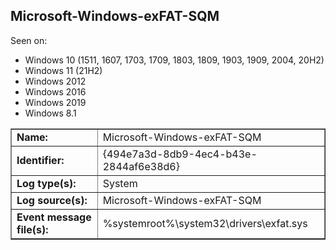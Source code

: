 ## Microsoft-Windows-exFAT-SQM

Seen on:
* Windows 10 (1511, 1607, 1703, 1709, 1803, 1809, 1903, 1909, 2004, 20H2)
* Windows 11 (21H2)
* Windows 2012
* Windows 2016
* Windows 2019
* Windows 8.1

<table border="1" class="docutils">
  <tbody>
    <tr>
      <td><b>Name:</b></td>
      <td>Microsoft-Windows-exFAT-SQM</td>
    </tr>
    <tr>
      <td><b>Identifier:</b></td>
      <td>{494e7a3d-8db9-4ec4-b43e-2844af6e38d6}</td>
    </tr>
    <tr>
      <td><b>Log type(s):</b></td>
      <td>System</td>
    </tr>
    <tr>
      <td><b>Log source(s):</b></td>
      <td>Microsoft-Windows-exFAT-SQM</td>
    </tr>
    <tr>
      <td><b>Event message file(s):</b></td>
      <td>%systemroot%\system32\drivers\exfat.sys</td>
    </tr>
  </tbody>
</table>

&nbsp;

